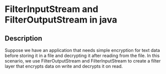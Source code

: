 # FilterInputStream and FilterOutputStream in java

## Description
Suppose we have an application that needs simple encryption for 
text data before storing it in a file and decrypting it after 
reading from the file. In this scenario, we use FilterOutputStream
and FilterInputStream to create a filter layer that encrypts data on
write and decrypts it on read.